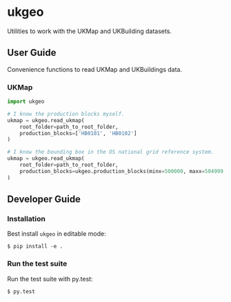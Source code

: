 # ukgeo

Utilities to work with the UKMap and UKBuilding datasets.

## User Guide

Convenience functions to read UKMap and UKBuildings data.

### UKMap

```Python
import ukgeo

# I know the production blocks myself.
ukmap = ukgeo.read_ukmap(
    root_folder=path_to_root_folder,
    production_blocks=['HB0101', 'HB0102']
)

# I know the bounding box in the OS national grid reference system.
ukmap = ukgeo.read_ukmap(
    root_folder=path_to_root_folder,
    production_blocks=ukgeo.production_blocks(minx=500000, maxx=504999, miny=100000, maxy=106000)
)
```

## Developer Guide

### Installation

Best install `ukgeo` in editable mode:

    $ pip install -e .

### Run the test suite

Run the test suite with py.test:

    $ py.test
